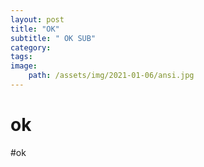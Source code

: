 ```yaml
---
layout: post
title: "OK"
subtitle: " OK SUB"
category: 
tags: 
image:
	path: /assets/img/2021-01-06/ansi.jpg
---
```


# ok
#ok
